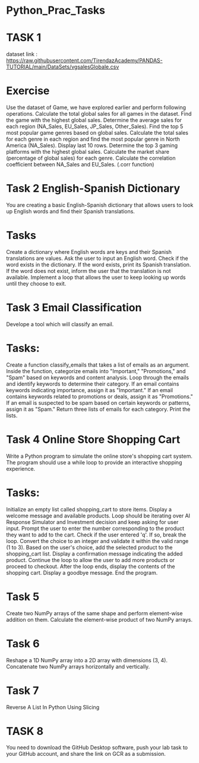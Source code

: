 # Python_Prac_Tasks
# TASK 1
dataset link : https://raw.githubusercontent.com/TirendazAcademy/PANDAS-TUTORIAL/main/DataSets/vgsalesGlobale.csv
# Exercise
Use the dataset of Game, we have explored earlier and perform following operations.
Calculate the total global sales for all games in the dataset.
Find the game with the highest global sales.
Determine the average sales for each region (NA_Sales, EU_Sales, JP_Sales, Other_Sales).
Find the top 5 most popular game genres based on global sales.
Calculate the total sales for each genre in each region and find the most popular genre in North America (NA_Sales).
Display last 10 rows.
Determine the top 3 gaming platforms with the highest global sales.
Calculate the market share (percentage of global sales) for each genre.
Calculate the correlation coefficient between NA_Sales and EU_Sales. (.corr function)

# Task 2 English-Spanish Dictionary
You are creating a basic English-Spanish dictionary that allows users to look up English words and find their Spanish translations.
# Tasks
Create a dictionary where English words are keys and their Spanish translations are values.
Ask the user to input an English word.
Check if the word exists in the dictionary.
If the word exists, print its Spanish translation.
If the word does not exist, inform the user that the translation is not available.
Implement a loop that allows the user to keep looking up words until they choose to exit.

# Task 3 Email Classification
Develope a tool which will classify an email.
# Tasks:
Create a function classify_emails that takes a list of emails as an argument.
Inside the function, categorize emails into "Important," "Promotions," and "Spam" based on keywords and content analysis.
Loop through the emails and identify keywords to determine their category.
If an email contains keywords indicating importance, assign it as "Important."
If an email contains keywords related to promotions or deals, assign it as "Promotions."
If an email is suspected to be spam based on certain keywords or patterns, assign it as "Spam."
Return three lists of emails for each category.
Print the lists.

# Task 4 Online Store Shopping Cart
Write a Python program to simulate the online store's shopping cart system. The program should use a while loop to provide an interactive shopping experience.
# Tasks:
Initialize an empty list called shopping_cart to store items.
Display a welcome message and available products.
Loop should be iterating over AI Response Simulator and Investment decision and keep asking for user input.
Prompt the user to enter the number corresponding to the product they want to add to the cart.
Check if the user entered 'q'. If so, break the loop.
Convert the choice to an integer and validate it within the valid range (1 to 3).
Based on the user's choice, add the selected product to the shopping_cart list.
Display a confirmation message indicating the added product.
Continue the loop to allow the user to add more products or proceed to checkout.
After the loop ends, display the contents of the shopping cart.
Display a goodbye message.
End the program.

# Task 5
Create two NumPy arrays of the same shape and perform element-wise addition on them.
Calculate the element-wise product of two NumPy arrays.

# Task 6
Reshape a 1D NumPy array into a 2D array with dimensions (3, 4).
Concatenate two NumPy arrays horizontally and vertically.

# Task 7
Reverse A List In Python Using Slicing

# TASK 8
You need to download the GitHub Desktop software, push your lab task to your GitHub account, and share the link on GCR as a submission.
